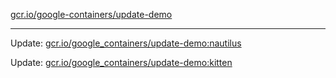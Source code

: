 [gcr.io/google-containers/update-demo](https://hub.docker.com/r/cruse/update-demo/tags/) 

----
Update: [gcr.io/google_containers/update-demo:nautilus](https://hub.docker.com/r/cruse/update-demo/tags/)

Update: [gcr.io/google_containers/update-demo:kitten](https://hub.docker.com/r/cruse/update-demo/tags/)

